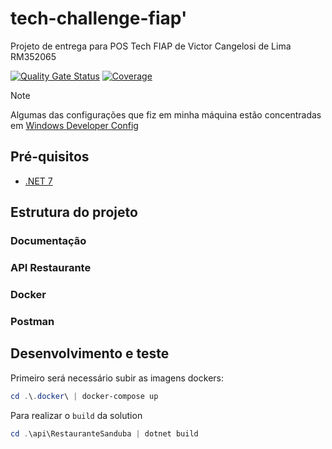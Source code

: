 # tech-challenge-fiap'
Projeto de entrega para POS Tech FIAP de Victor Cangelosi de Lima RM352065

[![Quality Gate Status](https://sonarcloud.io/api/project_badges/measure?project=PosTech-SotfwareArchitecture-RM352065_tech-challenge-fiap&metric=alert_status)](https://sonarcloud.io/summary/new_code?id=PosTech-SotfwareArchitecture-RM352065_tech-challenge-fiap)
[![Coverage](https://sonarcloud.io/api/project_badges/measure?project=PosTech-SotfwareArchitecture-RM352065_tech-challenge-fiap&metric=coverage)](https://sonarcloud.io/summary/new_code?id=PosTech-SotfwareArchitecture-RM352065_tech-challenge-fiap)

> [!Note]
> 
> Algumas das configurações que fiz em minha máquina estão concentradas em [Windows Developer Config](https://github.com/cangelosilima/windows-developer-config)

## Pré-quisitos

* [.NET 7](https://dotnet.microsoft.com/pt-br/download/dotnet/7.0)

## Estrutura do projeto

### Documentação
### API Restaurante
### Docker
### Postman

## Desenvolvimento e teste

Primeiro será necessário subir as imagens dockers:
```powershell
cd .\.docker\ | docker-compose up
```

Para realizar o `build` da solution
```powershell
cd .\api\RestauranteSanduba | dotnet build
```


